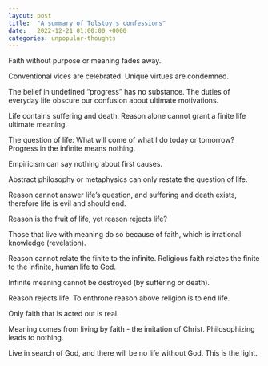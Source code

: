 ```yaml
---
layout: post
title:  "A summary of Tolstoy's confessions"
date:   2022-12-21 01:00:00 +0000
categories: unpopular-thoughts
---
```


Faith without purpose or meaning fades away. 

Conventional vices are celebrated.  Unique virtues are condemned. 

The belief in undefined “progress” has no substance.  The duties of everyday life obscure our confusion about ultimate motivations. 

Life contains suffering and death.  Reason alone cannot grant a finite life ultimate meaning. 

The question of life: What will come of what I do today or tomorrow? Progress in the infinite means nothing.  

Empiricism can say nothing about first causes.  

Abstract philosophy or metaphysics can only restate the question of life. 

Reason cannot answer life’s question, and suffering and death exists, therefore life is evil and should end. 

Reason is the fruit of life, yet reason rejects life? 

Those that live with meaning do so because of faith, which is irrational knowledge (revelation). 

Reason cannot relate the finite to the infinite.  Religious faith relates the finite to the infinite, human life to God. 

Infinite meaning cannot be destroyed (by suffering or death). 

Reason rejects life.  To enthrone reason above religion is to end life. 

Only faith that is acted out is real. 

Meaning comes from living by faith - the imitation of Christ.  Philosophizing leads to nothing. 

Live in search of God, and there will be no life without God.  This is the light. 


